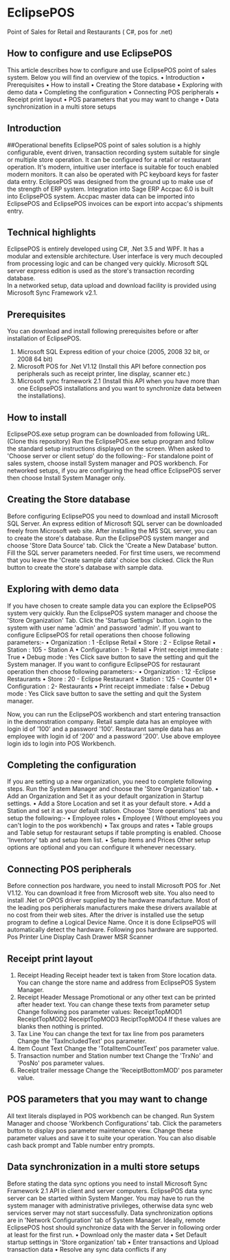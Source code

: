 # EclipsePOS
Point of Sales for Retail and Restaurants ( C#, pos for .net)


## How to configure and use EclipsePOS

This article describes how to configure and use EclipsePOS point of sales system. Below you will find an overview of the topics.
•	Introduction
•	Prerequisites
•	How to install
•	Creating the Store database
•	Exploring with demo data
•	Completing the configuration
•	Connecting POS peripherals
•	Receipt print layout
•	POS parameters that you may want to change
•	Data synchronization in a multi store setups



## Introduction
##Operational benefits
EclipsePOS point of sales solution is a highly configurable, event driven, transaction recording system suitable for single or multiple store operation. It can be configured for a retail or restaurant operation.
It's modern, intuitive user interface is suitable for touch enabled modern monitors. It can also be operated with PC keyboard keys for faster data entry. 
EclipsePOS was designed from the ground up to make use of the strength of ERP system.  Integration into Sage ERP Accpac 6.0 is built into EclipsePOS system. Accpac master data can be imported into EclipsePOS and EclipsePOS invoices can be export into accpac's shipments entry.

## Technical highlights
EclipsePOS is entirely developed using C#, .Net 3.5 and WPF. It has a modular and extensible architecture. User interface is very much decoupled from processing logic and can be changed very quickly. 
Microsoft SQL server express edition is used as the store's transaction recording database.  
In a networked setup, data upload and download facility is provided using Microsoft Sync Framework v2.1.    

## Prerequisites
You can download and install following prerequisites before or after installation of EclipsePOS.
1. Microsoft SQL Express edition of your choice (2005, 2008 32 bit, or 2008 64 bit)
2. Microsoft POS for .Net V1.12 (Install this API before connection pos peripherals such as receipt printer, line display, scanner etc.)
3. Microsoft sync framework 2.1 (Install this API when you have more than one EclipsePOS installations and you want to synchronize data between the installations).

## How to install
EclipsePOS.exe setup program can be downloaded from following URL.
(Clone this repository)
Run the EclipsePOS.exe setup program and follow the standard setup instructions displayed on the screen.
When asked to 'Choose server or client setup' do the following:-
For standalone point of sales system, choose install System manager and POS workbench.
For networked setups, if you are configuring the head office EclipsePOS server then choose Install System Manager only.

## Creating the Store database
Before configuring EclipsePOS you need to download and install Microsoft SQL Server.  An express edition of Microsoft SQL server can be downloaded freely from Microsoft web site.
After installing the MS SQL server, you can to create the store's database.
Run the EclipsePOS system manger and choose 'Store Data Source' tab.
Click the 'Create a New Database' button. Fill the SQL server parameters needed. For first time users, we recommend that you leave the 'Create sample data' choice box clicked.
Click the Run button to create the store's database with sample data.

## Exploring with demo data
If you have chosen to create sample data you can explore the EclipsePOS system very quickly.
Run the EclipsePOS system manager and choose the 'Store Organization' Tab.
Click the 'Startup Settings' button.
Login to the system with user name 'admin' and password 'admin'.
If you want to configure EclipsePOS for retail operations then choose following parameters:- 
•	Organization		:	 1 -Eclipse Retail
•	Store			:	 2 - Eclipse Retail
•	Station			:	105 - Station A
•	Configuration		:	1- Retail
•	Print receipt immediate	:	True
•	Debug mode		:	Yes
Click save button to save the setting and quit the System manager.
If you want to configure EclipsePOS for restaurant operation then choose following parameters:- 
•	Organization		:	 12  -Eclipse Restaurants 
•	Store			:	 20 - Eclipse Restaurant
•	Station			:	125 - Counter 01
•	Configuration		:	2- Restaurants
•	Print receipt immediate	:	false
•	Debug mode		:	Yes
Click save button to save the setting and quit the System manager.

Now, you can run the EclipsePOS workbench and start entering transaction in the demonstration company.
Retail sample data has an employee with login id of '100' and a password '100'.
Restaurant sample data has an employee with login id of '200' and a password '200'.
Use above employee login ids to login into POS Workbench.
 

## Completing the configuration
If you are setting up a new organization, you need to complete following steps.
Run the System Manager and choose the 'Store Organization' tab.
•	Add an Organization and Set it as your default organization in Startup settings.
•	Add a Store Location and set it as your default store.
•	Add a Station and set it as your default station.
Choose 'Store operations' tab and setup the following:-
•	Employee roles
•	Employee ( Without employees you can't login to the pos workbench)
•	Tax groups and rates
•	Table groups and Table setup for restaurant setups if table prompting is enabled.
Choose 'Inventory' tab and setup item list.
•	Setup items and Prices 
Other setup options are optional and you can configure it whenever necessary.

## Connecting POS peripherals
Before connection pos hardware, you need to install Microsoft POS for .Net V1.12. You can download it free from Microsoft web site.
You also need to install .Net or OPOS driver supplied by the hardware manufacture. Most of the leading pos peripherals manufacturers make these drivers available at no cost from their web sites. 
After the driver is installed use the setup program to define a Logical Device Name.  Once it is done EclipsePOS will automatically detect the hardware.
Following pos hardware are supported.
Pos Printer
Line Display
Cash Drawer
MSR
Scanner

## Receipt print layout
1. Receipt Heading
Receipt header text is taken from Store location data. You can change the store name and address from EclipsePOS System Manager.
2. Receipt Header Message
Promotional or any other text can be printed after header text.  You can change these texts from parameter setup 
Change following pos parameter values:
ReceiptTopMOD1
ReceiptTopMOD2
ReceiptTopMOD3
ReciptTopMOD4
If these values are blanks then nothing is printed.
3. Tax Line
You can change the text for tax line from pos parameters
Change the 'TaxIncludedText' pos parameter.  
4. Item Count Text
Change the 'TotalItemCountText' pos parameter value.
5. Transaction number and Station number text
Change the 'TrxNo' and 'PosNo' pos parameter values.
6. Receipt trailer message
Change the 'ReceiptBottomMOD' pos parameter value.

## POS parameters that you may want to change
All text literals displayed in POS workbench can be changed.
Run System Manager and choose 'Workbench Configurations' tab. Click the parameters button to display pos parameter maintenance view.
Change these parameter values and save it to suite your operation.
You can also disable cash back prompt and Table number entry prompts.

## Data synchronization in a multi store setups
Before stating the data sync options you need to install Microsoft Sync Framework 2.1 API in client and server computers.
EclipsePOS data sync server can be started within System Manger. You may have to run the system manager with administrative privileges, otherwise data sync web services server may not start successfully.   Data synchronization options are in 'Network Configuration' tab of System Manager.
Ideally, remote EclipsePOS host should synchronize data with the Server in following order at least for the first run.
•	Download only  the master data 
•	Set Default startup settings in 'Store organization' tab
•	Enter transactions and Upload transaction data
•	Resolve any sync data conflicts if any

